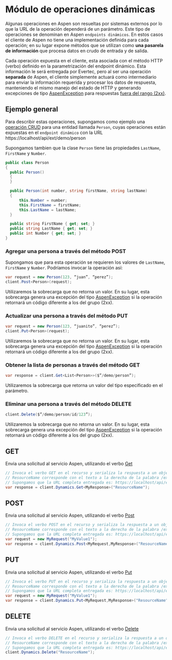 # Módulo de operaciones dinámicas

Algunas operaciones en Aspen son resueltas por sistemas externos por lo que la URL de la operación dependerá de un parámetro. Este tipo de operaciones se denominan en Aspen `endpoints dinámicos`. En estos casos el cliente de Aspen no tiene una implementación definida para cada operación; en su lugar expone métodos que se utilizan como __una pasarela de información__ que procesa datos en crudo de entrada y de salida.

Cada operación expuesta en el cliente, esta asociada con el método HTTP (verbo) definido en la parametrización del endpoint dinámico. Esta información le será entregada por Evertec, pero al ser una operación __separada__ de Aspen, el cliente simplemente actuará como
intermediario para enviar la información requerida y procesar los datos de respuesta, manteniendo el mismo manejo del estado de HTTP y generando excepciones de tipo [AspenException](AspenException.md) para respuestas [fuera del rango (2xx)](https://en.wikipedia.org/wiki/List_of_HTTP_status_codes).

## Ejemplo general

Para describir estas operaciones, supongamos como ejemplo una [operación CRUD](https://en.wikipedia.org/wiki/Create,_read,_update_and_delete) para una entidad llamada `Person`, cuyas operaciones están expuestas en el `endpoint dinámico` con la URL https://localhost/api/ext/demo/person

Supongamos tambien que la clase `Person` tiene las propiedades `LastName`, `FirstName` y `Number`.

```c#
public class Person
{
  public Person()
  {
  }

  public Person(int number, string firstName, string lastName)
  {
      this.Number = number;
      this.FirstName = firstName;
      this.LastName = lastName;
  }

  public string FirstName { get; set; }
  public string LastName { get; set; }
  public int Number { get; set; }
}
```

### Agregar una persona a través del método POST

Supongamos que para esta operación se requieren los valores de `LastName`, `FirstName` y `Number`. Podríamos invocar la operación así:

```c#
var request = new Person(123, “juan”, “perez”);
client.Post<Person>(request);
```

Utilizaremos la sobrecarga que no retorna un valor. En su lugar, esta sobrecarga genera una excepción del tipo [AspenException](AspenException.md) si la operación retornará un código diferente a los del grupo (2xx).

### Actualizar una persona a través del método PUT

```c#
var request = new Person(123, “juanito”, “perez”);
client.Put<Person>(request);
``````

Utilizaremos la sobrecarga que no retorna un valor. En su lugar, esta sobrecarga genera una excepción del tipo [AspenException](AspenException.md) si la operación retornará un código diferente a los del grupo (2xx).

### Obtener la lista de personas a través del método GET

```c#
var response = client.Get<List<Person>>($”/demo/person”);
```

Utilizaremos la sobrecarga que retorna un valor del tipo especificado en el parámetro.

### Eliminar una persona a través del método DELETE

```c#
client.Delete($”/demo/person/id/123”);
```

Utilizaremos la sobrecarga que no retorna un valor. En su lugar, esta sobrecarga genera una excepción del tipo [AspenException](AspenException.md) si la operación retornará un código diferente a los del grupo (2xx).

## GET

Envia una solicitud al servicio Aspen, utilizando el verbo [Get](https://en.wikipedia.org/wiki/Hypertext_Transfer_Protocol#Request_methods)

```c#
// Invoca el verbo GET en el recurso y serializa la respuesta a un objeto de tipo MyResponse.
// ResourceName corresponde con el texto a la derecha de la palabra /ext/ en la URL de la documentación que Evertec le entregó.
// Supongamos que la URL completa entregada es: https://localhost/api/ext/demo/calc, para este ejemplo, ResourceName sería "demo/calc"
var response = client.Dynamics.Get<MyResponse>("ResourceName");
```

## POST

Envia una solicitud al servicio Aspen, utilizando el verbo [Post](https://en.wikipedia.org/wiki/Hypertext_Transfer_Protocol#Request_methods)

```c#
// Invoca el verbo POST en el recurso y serializa la respuesta a un objeto de tipo MyResponse.
// ResourceName corresponde con el texto a la derecha de la palabra /ext/ en la URL de la documentación que Evertec le entregó.
// Supongamos que la URL completa entregada es: https://localhost/api/ext/demo/calc, para este ejemplo, ResourceName sería "demo/calc"
var request = new MyRequest("MyValue1");
var response = client.Dynamics.Post<MyRequest,MyResponse>("ResourceName", request);
```

## PUT

Envia una solicitud al servicio Aspen, utilizando el verbo [Put](https://en.wikipedia.org/wiki/Hypertext_Transfer_Protocol#Request_methods)

```c#
// Invoca el verbo PUT en el recurso y serializa la respuesta a un objeto de tipo MyResponse.
// ResourceName corresponde con el texto a la derecha de la palabra /ext/ en la URL de la documentación que Evertec le entregó.
// Supongamos que la URL completa entregada es: https://localhost/api/ext/demo/calc, para este ejemplo, ResourceName sería "demo/calc"
var request = new MyRequest("MyValue1");
var response = client.Dynamics.Put<MyRequest,MyResponse>("ResourceName", request);
```

## DELETE

Envia una solicitud al servicio Aspen, utilizando el verbo [Delete](https://en.wikipedia.org/wiki/Hypertext_Transfer_Protocol#Request_methods)

```c#
// Invoca el verbo DELETE en el recurso y serializa la respuesta a un objeto de tipo MyResponse.
// ResourceName corresponde con el texto a la derecha de la palabra /ext/ en la URL de la documentación que Evertec le entregó.
// Supongamos que la URL completa entregada es: https://localhost/api/ext/demo/calc, para este ejemplo, ResourceName sería "demo/calc"
client.Dynamics.Delete("ResourceName");
```
